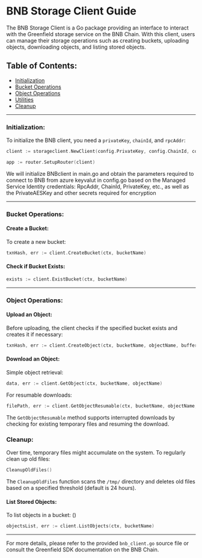 # BNB Storage Client Guide

The BNB Storage Client is a Go package providing an interface to interact with the Greenfield storage service on the BNB Chain. With this client, users can manage their storage operations such as creating buckets, uploading objects, downloading objects, and listing stored objects.

## Table of Contents:
- [Initialization](#initialization)
- [Bucket Operations](#bucket-operations)
- [Object Operations](#object-operations)
- [Utilities](#utilities)
- [Cleanup](#cleanup)

---

### Initialization:
To initialize the BNB client, you need a `privateKey`, `chainId`, and `rpcAddr`:

```go
client := storageclient.NewClient(config.PrivateKey, config.ChainId, config.RpcAddr)

app := router.SetupRouter(client)
```

We will initialize BNBclient in main.go and obtain the parameters required to connect to BNB from azure keyvalut in config.go based on the Managed Service Identity credentials: RpcAddr, ChainId, PrivateKey, etc., as well as the PrivateAESKey and other secrets required for encryption

---

### Bucket Operations:
#### Create a Bucket:
To create a new bucket:
```go
txnHash, err := client.CreateBucket(ctx, bucketName)
```
#### Check if Bucket Exists:
```go
exists := client.ExistBucket(ctx, bucketName)
```

---

### Object Operations:
#### Upload an Object:
Before uploading, the client checks if the specified bucket exists and creates it if necessary:
```go
txnHash, err := client.CreateObject(ctx, bucketName, objectName, buffer)
```
#### Download an Object:
Simple object retrieval:
```go
data, err := client.GetObject(ctx, bucketName, objectName)
```

For resumable downloads:
```go
filePath, err := client.GetObjectResumable(ctx, bucketName, objectName, userUniqueID)
```
The `GetObjectResumable` method supports interrupted downloads by checking for existing temporary files and resuming the download.

### Cleanup:
Over time, temporary files might accumulate on the system. To regularly clean up old files:
```go
CleanupOldFiles()
```

The `CleanupOldFiles` function scans the `/tmp/` directory and deletes old files based on a specified threshold (default is 24 hours).

#### List Stored Objects:
To list objects in a bucket: ()
```go
objectsList, err := client.ListObjects(ctx, bucketName)
```
---

For more details, please refer to the provided `bnb_client.go` source file or consult the Greenfield SDK documentation on the BNB Chain.
